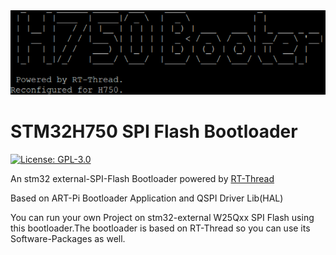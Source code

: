 <img src="./README.assets/image-20220123183658827.png">

# STM32H750 SPI Flash Bootloader

[![License: GPL-3.0](https://img.shields.io/badge/license-GPL--3.0-blue)](https://github.com/redlightASl/H750-Flash-Booter/blob/master/LICENSE)

An stm32 external-SPI-Flash Bootloader powered by [RT-Thread](https://github.com/RT-Thread/rt-thread)

Based on ART-Pi Bootloader Application and QSPI Driver Lib(HAL)

You can run your own Project on stm32-external W25Qxx SPI Flash using this bootloader.The bootloader is based on RT-Thread so you can use its Software-Packages as well.

